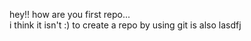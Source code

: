 hey!! how are you first repo...
<br>
i think it isn't :)
to create a repo by using git is also lasdfj
